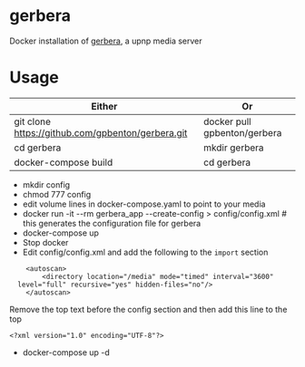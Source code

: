# gerbera
Docker installation of [gerbera](https://github.com/gerbera/gerbera), a upnp media server

# Usage
Either | Or
-------|---
git clone https://github.com/gpbenton/gerbera.git | docker pull gpbenton/gerbera
cd gerbera                                        | mkdir gerbera
docker-compose build                              | cd gerbera

- mkdir config
- chmod 777 config
- edit volume lines in docker-compose.yaml to point to your media
- docker run -it --rm gerbera_app --create-config > config/config.xml  # this generates the configuration file for gerbera
- docker-compose up
- Stop docker
- Edit config/config.xml and add the following to the `import` section
```
    <autoscan>
        <directory location="/media" mode="timed" interval="3600"
  level="full" recursive="yes" hidden-files="no"/>
    </autoscan>
```
Remove the top text before the config section and then add this line to the top
```
<?xml version="1.0" encoding="UTF-8"?>
```
- docker-compose up -d
